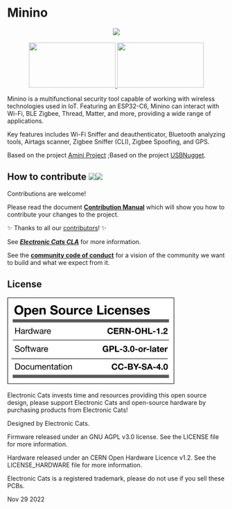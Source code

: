 # Minino


<p align="center">
    <a href="https://github.com/ElectronicCats/Minino/wiki">
        <img src="https://github.com/ElectronicCats/Minino/assets/107638696/ad4bffb2-d428-439c-b691-60add7cfb9af" height=500>
    </a>
</p>


<p align=center>
    <a href="https://electroniccats.com/store/minino/">
        <img src="https://github.com/ElectronicCats/flipper-shields/assets/44976441/0c617467-052b-4ab1-a3b9-ba36e1f55a91" width="200" height="104" />
    </a>
    <a href="https://github.com/ElectronicCats/Minino/wiki">
        <img src="https://github.com/ElectronicCats/flipper-shields/assets/44976441/6aa7f319-3256-442e-a00d-33c8126833ec" width="200" height="104" />
    </a>
</p>




Minino is a multifunctional security tool capable of working with wireless technologies used in IoT. Featuring an ESP32-C6, Minino can interact with Wi-Fi, BLE Zigbee, Thread, Matter, and more, providing a wide range of applications.


Key features includes Wi-Fi Sniffer and deauthenticator, Bluetooth analyzing tools, Airtags scanner, Zigbee Sniffer (CLI), Zigbee Spoofing, and GPS.


Based on the project [Amini Project](https://github.com/Ocelot-Offensive-Security/Arsenal) ;Based on the project [USBNugget](https://github.com/HakCat-Tech/USB-Nugget).




## How to contribute <img src="https://electroniccats.com/wp-content/uploads/2018/01/fav.png" height="35"><img src="https://raw.githubusercontent.com/gist/ManulMax/2d20af60d709805c55fd784ca7cba4b9/raw/bcfeac7604f674ace63623106eb8bb8471d844a6/github.gif" height="30">


Contributions are welcome!


Please read the document [**Contribution Manual**](https://github.com/ElectronicCats/electroniccats-cla/blob/main/electroniccats-contribution-manual.md) which will show you how to contribute your changes to the project.


✨ Thanks to all our [contributors](https://github.com/ElectronicCats/Minino/graphs/contributors)! ✨


See [**_Electronic Cats CLA_**](https://github.com/ElectronicCats/electroniccats-cla/blob/main/electroniccats-cla.md) for more information.


See the [**community code of conduct**](https://github.com/ElectronicCats/electroniccats-cla/blob/main/electroniccats-community-code-of-conduct.md) for a vision of the community we want to build and what we expect from it.


## License


<a href="https://github.com/ElectronicCats">
    <img src="https://github.com/ElectronicCats/AjoloteBoard/raw/master/OpenSourceLicense.png" height="200" />
</a>


Electronic Cats invests time and resources providing this open source design, please support Electronic Cats and open-source hardware by purchasing products from Electronic Cats!


Designed by Electronic Cats.


Firmware released under an GNU AGPL v3.0 license. See the LICENSE file for more information.


Hardware released under an CERN Open Hardware Licence v1.2. See the LICENSE_HARDWARE file for more information.


Electronic Cats is a registered trademark, please do not use if you sell these PCBs.


Nov 29 2022
